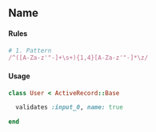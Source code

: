 ## Name

#### Rules

```ruby
# 1. Pattern
/^([A-Za-z'"-]+\s+){1,4}[A-Za-z'"-]*\z/
```

#### Usage

```ruby
class User < ActiveRecord::Base

  validates :input_0, name: true

end
```
